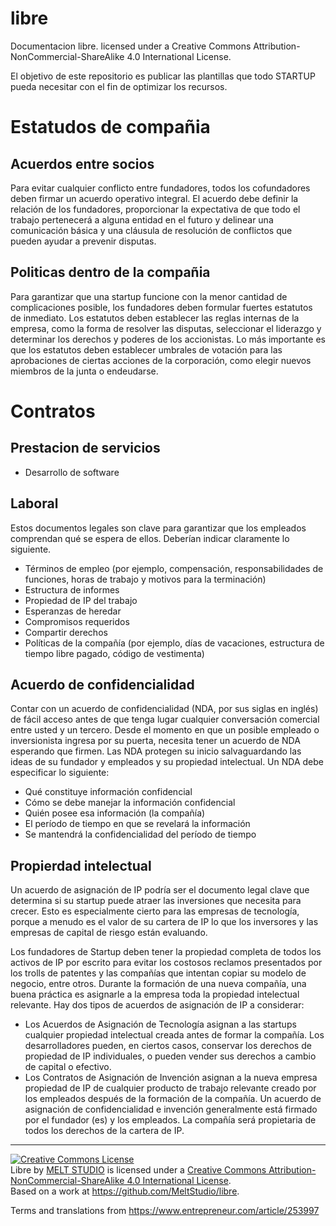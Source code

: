# libre

Documentacion libre. licensed under a Creative Commons Attribution-NonCommercial-ShareAlike 4.0 International License.

El objetivo de este repositorio es publicar las plantillas que todo STARTUP pueda necesitar con el fin de optimizar los recursos. 

# Estatudos de compañia

## Acuerdos entre socios

Para evitar cualquier conflicto entre fundadores, todos los cofundadores deben firmar un acuerdo operativo integral. El acuerdo debe definir la relación de los fundadores, proporcionar la expectativa de que todo el trabajo pertenecerá a alguna entidad en el futuro y delinear una comunicación básica y una cláusula de resolución de conflictos que pueden ayudar a prevenir disputas.

## Politicas dentro de la compañia

Para garantizar que una startup funcione con la menor cantidad de complicaciones posible, los fundadores deben formular fuertes estatutos de inmediato. Los estatutos deben establecer las reglas internas de la empresa, como la forma de resolver las disputas, seleccionar el liderazgo y determinar los derechos y poderes de los accionistas. Lo más importante es que los estatutos deben establecer umbrales de votación para las aprobaciones de ciertas acciones de la corporación, como elegir nuevos miembros de la junta o endeudarse.

# Contratos

## Prestacion de servicios

* Desarrollo de software

## Laboral

Estos documentos legales son clave para garantizar que los empleados comprendan qué se espera de ellos. Deberían indicar claramente lo siguiente.

* Términos de empleo (por ejemplo, compensación, responsabilidades de funciones, horas de trabajo y motivos para la terminación)
* Estructura de informes
* Propiedad de IP del trabajo
* Esperanzas de heredar
* Compromisos requeridos
* Compartir derechos
* Políticas de la compañía (por ejemplo, días de vacaciones, estructura de tiempo libre pagado, código de vestimenta)


## Acuerdo de confidencialidad

Contar con un acuerdo de confidencialidad (NDA, por sus siglas en inglés) de fácil acceso antes de que tenga lugar cualquier conversación comercial entre usted y un tercero. Desde el momento en que un posible empleado o inversionista ingresa por su puerta, necesita tener un acuerdo de NDA esperando que firmen. Las NDA protegen su inicio salvaguardando las ideas de su fundador y empleados y su propiedad intelectual. Un NDA debe especificar lo siguiente:

* Qué constituye información confidencial
* Cómo se debe manejar la información confidencial
* Quién posee esa información (la compañía)
* El período de tiempo en que se revelará la información
* Se mantendrá la confidencialidad del período de tiempo

## Propierdad intelectual

Un acuerdo de asignación de IP podría ser el documento legal clave que determina si su startup puede atraer las inversiones que necesita para crecer. Esto es especialmente cierto para las empresas de tecnología, porque a menudo es el valor de su cartera de IP lo que los inversores y las empresas de capital de riesgo están evaluando.

Los fundadores de Startup deben tener la propiedad completa de todos los activos de IP por escrito para evitar los costosos reclamos presentados por los trolls de patentes y las compañías que intentan copiar su modelo de negocio, entre otros. Durante la formación de una nueva compañía, una buena práctica es asignarle a la empresa toda la propiedad intelectual relevante. Hay dos tipos de acuerdos de asignación de IP a considerar:

* Los Acuerdos de Asignación de Tecnología asignan a las startups cualquier propiedad intelectual creada antes de formar la compañía. Los desarrolladores pueden, en ciertos casos, conservar los derechos de propiedad de IP individuales, o pueden vender sus derechos a cambio de capital o efectivo.
* Los Contratos de Asignación de Invención asignan a la nueva empresa propiedad de IP de cualquier producto de trabajo relevante creado por los empleados después de la formación de la compañía. Un acuerdo de asignación de confidencialidad e invención generalmente está firmado por el fundador (es) y los empleados. La compañía será propietaria de todos los derechos de la cartera de IP.


---

<a rel="license" href="http://creativecommons.org/licenses/by-nc-sa/4.0/"><img alt="Creative Commons License" style="border-width:0" src="https://i.creativecommons.org/l/by-nc-sa/4.0/88x31.png" /></a><br /><span xmlns:dct="http://purl.org/dc/terms/" property="dct:title">Libre</span> by <a xmlns:cc="http://creativecommons.org/ns#" href="https://github.com/MeltStudio/libre" property="cc:attributionName" rel="cc:attributionURL">MELT STUDIO</a> is licensed under a <a rel="license" href="http://creativecommons.org/licenses/by-nc-sa/4.0/">Creative Commons Attribution-NonCommercial-ShareAlike 4.0 International License</a>.<br />Based on a work at <a xmlns:dct="http://purl.org/dc/terms/" href="https://github.com/MeltStudio/libre" rel="dct:source">https://github.com/MeltStudio/libre</a>.

Terms and translations from https://www.entrepreneur.com/article/253997
